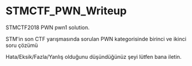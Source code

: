 # STMCTF_PWN_Writeup

STMCTF2018 PWN pwn1 solution. 

STM'in son CTF yarışmasında sorulan PWN kategorisinde birinci ve ikinci soru çözümü

Hata/Eksik/Fazla/Yanlış olduğunu düşündüğünüz şeyi lütfen bana iletin. 
